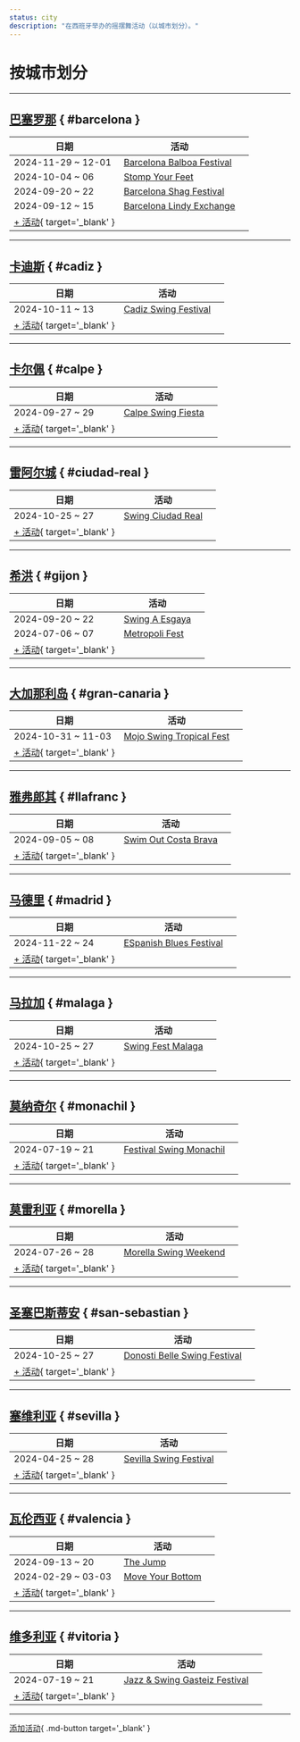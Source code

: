 ```yaml
---
status: city
description: "在西班牙举办的摇摆舞活动（以城市划分）。"
---
```


# 按城市划分

---

## <a id=barcelona></a>[巴塞罗那](#barcelona) { #barcelona }

| 日期 | 活动 | |
| --- | --- | --- |
| 2024-11-29 ~ 12-01 | [Barcelona Balboa Festival](barcelona-balboa-festival-2024.md) |  |
| 2024-10-04 ~ 06 | [Stomp Your Feet](stomp-your-feet-2024.md) |  |
| 2024-09-20 ~ 22 | [Barcelona Shag Festival](barcelona-shag-festival-2024.md) |  |
| 2024-09-12 ~ 15 | [Barcelona Lindy Exchange](barcelona-lindy-exchange-2024.md) |  |
| [+ 活动](https://github.com/swingdance/events/issues/new?assignees=&labels=add+event&projects=&template=02-add_entity.yml&title=%5B2024%2Fes_ES%5D%20%3CName%3E&region=es_ES&province=Barcelona&city=Barcelona&org_id=&date_starts=2024-&date_ends=2024-){ target='_blank' }

---

## <a id=cadiz></a>[卡迪斯](#cadiz) { #cadiz }

| 日期 | 活动 | |
| --- | --- | --- |
| 2024-10-11 ~ 13 | [Cadiz Swing Festival](cadiz-swing-festival-2024.md) |  |
| [+ 活动](https://github.com/swingdance/events/issues/new?assignees=&labels=add+event&projects=&template=02-add_entity.yml&title=%5B2024%2Fes_ES%5D%20%3CName%3E&region=es_ES&province=Cadiz&city=Cadiz&org_id=&date_starts=2024-&date_ends=2024-){ target='_blank' }

---

## <a id=calpe></a>[卡尔佩](#calpe) { #calpe }

| 日期 | 活动 | |
| --- | --- | --- |
| 2024-09-27 ~ 29 | [Calpe Swing Fiesta](calpe-swing-fiesta-2024.md) |  |
| [+ 活动](https://github.com/swingdance/events/issues/new?assignees=&labels=add+event&projects=&template=02-add_entity.yml&title=%5B2024%2Fes_ES%5D%20%3CName%3E&region=es_ES&province=Calpe&city=Calpe&org_id=&date_starts=2024-&date_ends=2024-){ target='_blank' }

---

## <a id=ciudad-real></a>[雷阿尔城](#ciudad-real) { #ciudad-real }

| 日期 | 活动 | |
| --- | --- | --- |
| 2024-10-25 ~ 27 | [Swing Ciudad Real](swing-ciudad-real-2024.md) |  |
| [+ 活动](https://github.com/swingdance/events/issues/new?assignees=&labels=add+event&projects=&template=02-add_entity.yml&title=%5B2024%2Fes_ES%5D%20%3CName%3E&region=es_ES&province=Ciudad%20Real&city=Ciudad%20Real&org_id=&date_starts=2024-&date_ends=2024-){ target='_blank' }

---

## <a id=gijon></a>[希洪](#gijon) { #gijon }

| 日期 | 活动 | |
| --- | --- | --- |
| 2024-09-20 ~ 22 | [Swing A Esgaya](swing-a-esgaya-2024.md) |  |
| 2024-07-06 ~ 07 | [Metropoli Fest](metropoli-fest-2024.md) |  |
| [+ 活动](https://github.com/swingdance/events/issues/new?assignees=&labels=add+event&projects=&template=02-add_entity.yml&title=%5B2024%2Fes_ES%5D%20%3CName%3E&region=es_ES&province=Gijon&city=Gijon&org_id=&date_starts=2024-&date_ends=2024-){ target='_blank' }

---

## <a id=gran-canaria></a>[大加那利岛](#gran-canaria) { #gran-canaria }

| 日期 | 活动 | |
| --- | --- | --- |
| 2024-10-31 ~ 11-03 | [Mojo Swing Tropical Fest](mojo-swing-tropical-fest-2024.md) |  |
| [+ 活动](https://github.com/swingdance/events/issues/new?assignees=&labels=add+event&projects=&template=02-add_entity.yml&title=%5B2024%2Fes_ES%5D%20%3CName%3E&region=es_ES&province=Gran%20Canaria&city=Gran%20Canaria&org_id=&date_starts=2024-&date_ends=2024-){ target='_blank' }

---

## <a id=llafranc></a>[雅弗郎其](#llafranc) { #llafranc }

| 日期 | 活动 | |
| --- | --- | --- |
| 2024-09-05 ~ 08 | [Swim Out Costa Brava](swim-out-costa-brava-2024.md) |  |
| [+ 活动](https://github.com/swingdance/events/issues/new?assignees=&labels=add+event&projects=&template=02-add_entity.yml&title=%5B2024%2Fes_ES%5D%20%3CName%3E&region=es_ES&province=Llafranc&city=Llafranc&org_id=&date_starts=2024-&date_ends=2024-){ target='_blank' }

---

## <a id=madrid></a>[马德里](#madrid) { #madrid }

| 日期 | 活动 | |
| --- | --- | --- |
| 2024-11-22 ~ 24 | [ESpanish Blues Festival](espanish-blues-festival-2024.md) |  |
| [+ 活动](https://github.com/swingdance/events/issues/new?assignees=&labels=add+event&projects=&template=02-add_entity.yml&title=%5B2024%2Fes_ES%5D%20%3CName%3E&region=es_ES&province=Madrid&city=Madrid&org_id=&date_starts=2024-&date_ends=2024-){ target='_blank' }

---

## <a id=malaga></a>[马拉加](#malaga) { #malaga }

| 日期 | 活动 | |
| --- | --- | --- |
| 2024-10-25 ~ 27 | [Swing Fest Malaga](swing-fest-malaga-2024.md) |  |
| [+ 活动](https://github.com/swingdance/events/issues/new?assignees=&labels=add+event&projects=&template=02-add_entity.yml&title=%5B2024%2Fes_ES%5D%20%3CName%3E&region=es_ES&province=Malaga&city=Malaga&org_id=&date_starts=2024-&date_ends=2024-){ target='_blank' }

---

## <a id=monachil></a>[莫纳奇尔](#monachil) { #monachil }

| 日期 | 活动 | |
| --- | --- | --- |
| 2024-07-19 ~ 21 | [Festival Swing Monachil](festival-swing-monachil-2024.md) |  |
| [+ 活动](https://github.com/swingdance/events/issues/new?assignees=&labels=add+event&projects=&template=02-add_entity.yml&title=%5B2024%2Fes_ES%5D%20%3CName%3E&region=es_ES&province=Monachil&city=Monachil&org_id=&date_starts=2024-&date_ends=2024-){ target='_blank' }

---

## <a id=morella></a>[莫雷利亚](#morella) { #morella }

| 日期 | 活动 | |
| --- | --- | --- |
| 2024-07-26 ~ 28 | [Morella Swing Weekend](morella-swing-weekend-2024.md) |  |
| [+ 活动](https://github.com/swingdance/events/issues/new?assignees=&labels=add+event&projects=&template=02-add_entity.yml&title=%5B2024%2Fes_ES%5D%20%3CName%3E&region=es_ES&province=Morella&city=Morella&org_id=&date_starts=2024-&date_ends=2024-){ target='_blank' }

---

## <a id=san-sebastian></a>[圣塞巴斯蒂安](#san-sebastian) { #san-sebastian }

| 日期 | 活动 | |
| --- | --- | --- |
| 2024-10-25 ~ 27 | [Donosti Belle Swing Festival](donosti-belle-swing-festival-2024.md) |  |
| [+ 活动](https://github.com/swingdance/events/issues/new?assignees=&labels=add+event&projects=&template=02-add_entity.yml&title=%5B2024%2Fes_ES%5D%20%3CName%3E&region=es_ES&province=San%20Sebastian&city=San%20Sebastian&org_id=&date_starts=2024-&date_ends=2024-){ target='_blank' }

---

## <a id=sevilla></a>[塞维利亚](#sevilla) { #sevilla }

| 日期 | 活动 | |
| --- | --- | --- |
| 2024-04-25 ~ 28 | [Sevilla Swing Festival](sevilla-swing-festival-2024.md) |  |
| [+ 活动](https://github.com/swingdance/events/issues/new?assignees=&labels=add+event&projects=&template=02-add_entity.yml&title=%5B2024%2Fes_ES%5D%20%3CName%3E&region=es_ES&province=Sevilla&city=Sevilla&org_id=&date_starts=2024-&date_ends=2024-){ target='_blank' }

---

## <a id=valencia></a>[瓦伦西亚](#valencia) { #valencia }

| 日期 | 活动 | |
| --- | --- | --- |
| 2024-09-13 ~ 20 | [The Jump](the-jump-2024.md) |  |
| 2024-02-29 ~ 03-03 | [Move Your Bottom](move-your-bottom-2024.md) |  |
| [+ 活动](https://github.com/swingdance/events/issues/new?assignees=&labels=add+event&projects=&template=02-add_entity.yml&title=%5B2024%2Fes_ES%5D%20%3CName%3E&region=es_ES&province=Valencia&city=Valencia&org_id=&date_starts=2024-&date_ends=2024-){ target='_blank' }

---

## <a id=vitoria></a>[维多利亚](#vitoria) { #vitoria }

| 日期 | 活动 | |
| --- | --- | --- |
| 2024-07-19 ~ 21 | [Jazz & Swing Gasteiz Festival](jazz-n-swing-gasteiz-festival-2024.md) |  |
| [+ 活动](https://github.com/swingdance/events/issues/new?assignees=&labels=add+event&projects=&template=02-add_entity.yml&title=%5B2024%2Fes_ES%5D%20%3CName%3E&region=es_ES&province=Vitoria&city=Vitoria&org_id=&date_starts=2024-&date_ends=2024-){ target='_blank' }

---

[添加活动](https://github.com/swingdance/events/issues/new?assignees=&labels=add+event&projects=&template=02-add_entity.yml&title=%5Bes_ES%5D%20%3CName%3E&region=es_ES&province=&city=&org_id=2024){ .md-button target='_blank' }

